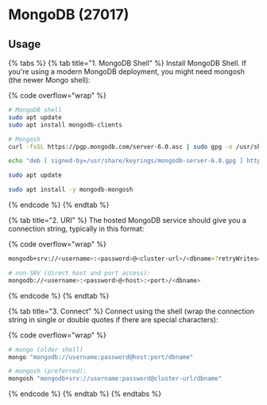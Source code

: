 # MongoDB (27017)

## Usage

{% tabs %}
{% tab title="1. MongoDB Shell" %}
Install MongoDB Shell. If you're using a modern MongoDB deployment, you might need mongosh (the newer Mongo shell):

{% code overflow="wrap" %}
```bash
# MongoDB shell
sudo apt update
sudo apt install mongodb-clients

# Mongosh
curl -fsSL https://pgp.mongodb.com/server-6.0.asc | sudo gpg -o /usr/share/keyrings/mongodb-server-6.0.gpg --dearmor

echo "deb [ signed-by=/usr/share/keyrings/mongodb-server-6.0.gpg ] https://repo.mongodb.org/apt/debian bullseye/mongodb-org/6.0 main" | sudo tee /etc/apt/sources.list.d/mongodb-org-6.0.list

sudo apt update

sudo apt install -y mongodb-mongosh
```
{% endcode %}
{% endtab %}

{% tab title="2. URI" %}
The hosted MongoDB service should give you a connection string, typically in this format:

{% code overflow="wrap" %}
```bash
mongodb+srv://<username>:<password>@<cluster-url>/<dbname>?retryWrites=true&w=majority

# non-SRV (direct host and port access):
mongodb://<username>:<password>@<host>:<port>/<dbname>
```
{% endcode %}
{% endtab %}

{% tab title="3. Connect" %}
Connect using the shell (wrap the connection string in single or double quotes if there are special characters):

{% code overflow="wrap" %}
```bash
# mongo (older shell)
mongo "mongodb://username:password@host:port/dbname"

# mongosh (preferred):
mongosh "mongodb+srv://username:password@cluster-url/dbname"
```
{% endcode %}
{% endtab %}
{% endtabs %}
